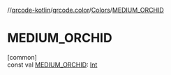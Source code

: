 //[qrcode-kotlin](../../../index.md)/[qrcode.color](../index.md)/[Colors](index.md)/[MEDIUM_ORCHID](-m-e-d-i-u-m_-o-r-c-h-i-d.md)

# MEDIUM_ORCHID

[common]\
const val [MEDIUM_ORCHID](-m-e-d-i-u-m_-o-r-c-h-i-d.md): [Int](https://kotlinlang.org/api/latest/jvm/stdlib/kotlin-stdlib/kotlin/-int/index.html)
